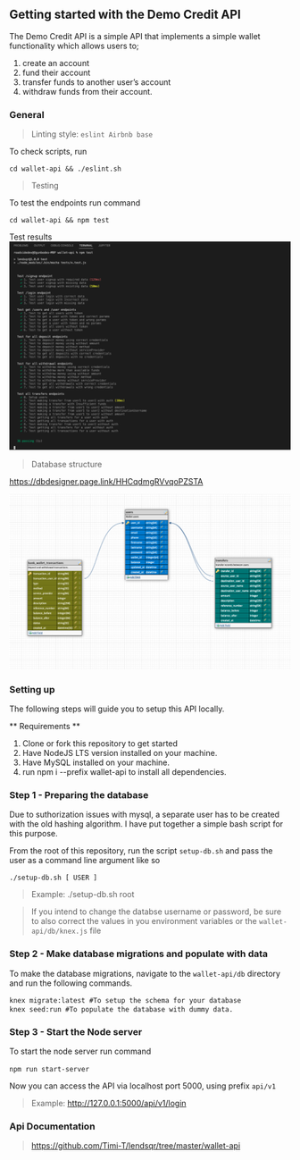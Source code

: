 ## Getting started with the Demo Credit API
The Demo Credit API is a simple API that implements a simple wallet functionality which allows users to;

1. create an account
2. fund their account
3. transfer funds to another user’s account
4. withdraw funds from their account.

### General

> Linting style: ``eslint Airbnb base``

<p>To check scripts, run</p>

```
cd wallet-api && ./eslint.sh
```

> Testing

To test the endpoints run command

```
cd wallet-api && npm test
```

Test results
<img src="https://github.com/Timi-T/lendsqr/blob/master/images/tests.png" alt="Test results">

> Database structure

https://dbdesigner.page.link/HHCqdmgRVvqoPZSTA

<img src="https://github.com/Timi-T/lendsqr/blob/master/images/database.png" alt="Database diagram">

### Setting up
The following steps will guide you to setup this API locally.

** Requirements **

1. Clone or fork this repository to get started
2. Have NodeJS LTS version installed on your machine.
3. Have MySQL installed on your machine.
4. run npm i --prefix wallet-api to install all dependencies.

### Step 1 - Preparing the database

<p>Due to suthorization issues with mysql, a separate user has to be created with the old hashing algorithm. I have put together a simple bash script for this purpose.</p>

From the root of this repository, run the script ``setup-db.sh`` and pass the user as a command line argument like so

```
./setup-db.sh [ USER ]
```

> Example: ./setup-db.sh root

> If you intend to change the databse username or password, be sure to also correct the values in you environment variables or the ``wallet-api/db/knex.js`` file

### Step 2 - Make database migrations and populate with data

To make the database migrations, navigate to the ``wallet-api/db`` directory and run the following commands.

```
knex migrate:latest #To setup the schema for your database
knex seed:run #To populate the database with dummy data.
```

### Step 3 - Start the Node server

To start the node server run command

```npm run start-server```

Now you can access the API via localhost port 5000, using prefix ``api/v1``
> Example: http://127.0.0.1:5000/api/v1/login

### Api Documentation

> https://github.com/Timi-T/lendsqr/tree/master/wallet-api